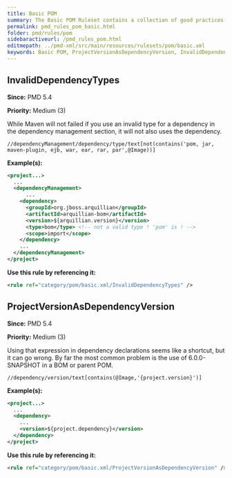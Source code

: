 ```yaml
---
title: Basic POM
summary: The Basic POM Ruleset contains a collection of good practices regarding Maven's POM files.
permalink: pmd_rules_pom_basic.html
folder: pmd/rules/pom
sidebaractiveurl: /pmd_rules_pom.html
editmepath: ../pmd-xml/src/main/resources/rulesets/pom/basic.xml
keywords: Basic POM, ProjectVersionAsDependencyVersion, InvalidDependencyTypes
---
```

## InvalidDependencyTypes

**Since:** PMD 5.4

**Priority:** Medium (3)

While Maven will not failed if you use an invalid type for a dependency in the
dependency management section, it will not also uses the dependency.

```
//dependencyManagement/dependency/type/text[not(contains('pom, jar, maven-plugin, ejb, war, ear, rar, par',@Image))]
```

**Example(s):**

``` xml
<project...>
  ...
  <dependencyManagement>
      ...
    <dependency>
      <groupId>org.jboss.arquillian</groupId>
      <artifactId>arquillian-bom</artifactId>
      <version>${arquillian.version}</version>
      <type>bom</type> <!-- not a valid type ! 'pom' is ! -->
      <scope>import</scope>
    </dependency>
    ...
  </dependencyManagement>
</project>
```

**Use this rule by referencing it:**
``` xml
<rule ref="category/pom/basic.xml/InvalidDependencyTypes" />
```

## ProjectVersionAsDependencyVersion

**Since:** PMD 5.4

**Priority:** Medium (3)

Using that expression in dependency declarations seems like a shortcut, but it can go wrong.
By far the most common problem is the use of 6.0.0-SNAPSHOT in a BOM or parent POM.

```
//dependency/version/text[contains(@Image,'{project.version}')]
```

**Example(s):**

``` xml
<project...>
  ...
  <dependency>
    ...
    <version>${project.dependency}</version>
  </dependency>
</project>
```

**Use this rule by referencing it:**
``` xml
<rule ref="category/pom/basic.xml/ProjectVersionAsDependencyVersion" />
```

